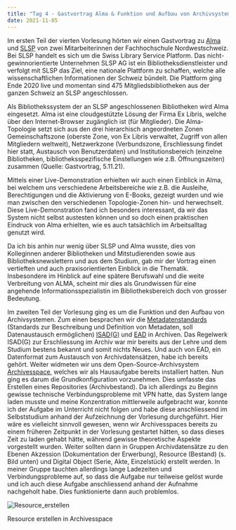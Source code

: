 ```yaml
---
title: "Tag 4 - Gastvortrag Alma & Funktion und Aufbau von Archivsystemen 1/2"
date: 2021-11-05
---
```

Im ersten Teil der vierten Vorlesung hörten wir einen Gastvortrag zu [Alma](https://exlibrisgroup.com/products/alma-library-services-platform/) und [SLSP](https://de.wikipedia.org/w/index.php?title=Swiss_Library_Service_Platform&oldid=213197384) von zwei Mitarbeiterinnen der Fachhochschule Nordwestschweiz.
Bei SLSP handelt es sich um die Swiss Library Service Platform. Das nicht-gewinnorientierte Unternehmen SLSP AG ist ein Bibliotheksdienstleister und verfolgt mit SLSP das Ziel, eine nationale Plattform zu schaffen, welche alle wissenschaftlichen Informationen der Schweiz bündelt. Die Plattform ging Ende 2020 live und momentan sind 475 Mitgliedsbibliotheken aus der ganzen Schweiz an SLSP angeschlossen.

Als Bibliothekssystem der an SLSP angeschlossenen Bibliotheken wird Alma eingesetzt. Alma ist eine cloudgestützte Lösung der Firma Ex Libris, welche über den Internet-Browser zugänglich ist (für Mitglieder). Die Alma-Topologie setzt sich aus den drei hierarchisch angeordneten Zonen Gemeinschaftszone (oberste Zone, von Ex Libris verwaltet, Zugriff von allen Mitgliedern weltweit), Netzwerkzone (Verbundszone, Erschliessung findet hier statt, Austausch von Benutzerdaten) und Institutionsbereich (einzelne Bibliotheken, bibliotheksspezifische Einstellungen wie z.B. Öffnungszeiten) zusammen (Quelle: Gastvortrag, 5.11.21). 

Mittels einer Live-Demonstration erhielten wir auch einen Einblick in Alma, bei welchem uns verschiedene Arbeitsbereiche wie z.B. die Ausleihe, Berechtigungen und die Aktivierung von E-Books, gezeigt wurden und wie man zwischen den verschiedenen Topologie-Zonen hin- und herwechselt. Diese Live-Demonstration fand ich besonders interessant, da wir das System nicht selbst austesten können und so doch einen praktischen Eindruck von Alma erhielten, wie es auch tatsächlich im Arbeitsalltag genutzt wird.

Da ich bis anhin nur wenig über SLSP und Alma wusste, dies von Kolleginnen anderer Bibliotheken und Mitstudierenden sowie aus Bibliotheksnewslettern und aus dem Studium, gab mir der Vortrag einen vertieften und auch praxisorientierten Einblick in die Thematik. Insbesondere im Hinblick auf eine spätere Berufswahl und die weite Verbreitung von ALMA, scheint mir dies als Grundwissen für eine angehende Informationsspezialistin im Bibliotheksbereich doch von grosser Bedeutung.

Im zweiten Teil der Vorlesung ging es um die Funktion und den Aufbau von Archivsystemen. Zum einen besprachen wir die [Metadatenstandards](https://en.wikipedia.org/wiki/Metadata_standard) (Standards zur Beschreibung und Definition von Metadaten, soll Datenaustausch ermöglichen) [ISAD(G)](https://de.wikipedia.org/w/index.php?title=ISAD(G)&oldid=213579192) und [EAD](https://de.wikipedia.org/w/index.php?title=Encoded_Archival_Description&oldid=214151361) in Archiven. Das Regelwerk ISAD(G) zur Erschliessung im Archiv war mir bereits aus der Lehre und dem Studium bestens bekannt und somit nichts Neues. Und auch von EAD, ein Datenformat zum Austausch von Archivdatensätzen, habe ich bereits gehört. Weiter widmeten wir uns dem Open-Source-Archivsystem [Archivesspace](https://archivesspace.org/), welches wir als Hausaufgabe bereits installiert hatten. Nun ging es darum die Grundkonfiguration vorzunehmen. Dies umfasste das Erstellen eines Repositories (Archivbestand). Da ich allerdings zu Beginn gewisse technische Verbindungsprobleme mit VPN hatte, das System lange laden musste und meine Konzentration mittlerweile aufgebracht war, konnte ich der Aufgabe im Unterricht nicht folgen und habe diese anschliessend im Selbststudium anhand der Aufzeichnung der Vorlesung durchgeführt. Hier wäre es vielleicht sinnvoll gewesen, wenn wir Archivesspaces bereits zu einem früheren Zeitpunkt in der Vorlesung gestartet hätten, so dass dieses Zeit zu laden gehabt hätte, während gewisse theoretische Aspekte vorgestellt wurden. Weiter sollten dann in Gruppen Archivdatensätze zu den Ebenen Akzession (Dokumentation der Erwerbung), Resource (Bestand) (s. Bild unten) und Digital Object (Serie, Akte, Einzelstück) erstellt werden. In meiner Gruppe tauchten allerdings lange Ladezeiten und Verbindungsprobleme auf, so dass die Aufgabe nur teilweise gelöst wurde und ich auch diese Aufgabe anschliessend anhand der Aufnahme nachgeholt habe. Dies funktionierte dann auch problemlos. 

![Resource_erstellen](https://user-images.githubusercontent.com/90821878/140615594-b5184d14-a2d7-433c-b708-e1e1d2dbfcd6.png)

Resource erstellen in Archivesspace

